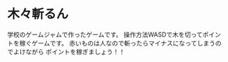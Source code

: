 # 木々斬るん

学校のゲームジャムで作ったゲームです。
操作方法WASDで木を切ってポイントを稼ぐゲームです。
赤いものは人なので斬ったらマイナスになってしまうのでよけながら
ポイントを稼ぎましょう！！
